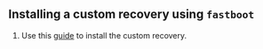 ## Installing a custom recovery using `fastboot`

1. Use this [guide](https://forum.xda-developers.com/android/development/guide-install-twrp-nubia-nx512j-z9max-t3638036/post73062244#post73062244) to install the custom recovery.
